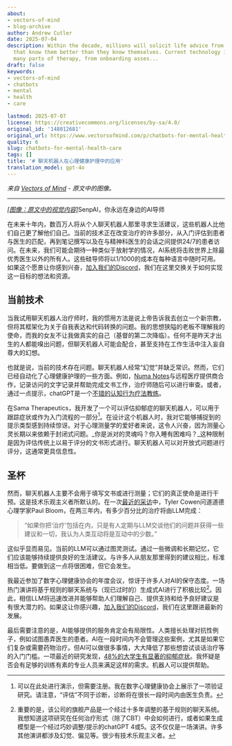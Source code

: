 ```yaml
---
about:
- vectors-of-mind
- blog-archive
author: Andrew Cutler
date: 2025-07-04
description: Within the decade, millions will solicit life advice from personal chatbots
  that know them better than they know themselves. Current technology is changing
  many parts of therapy, from onboarding asses...
draft: false
keywords:
- vectors-of-mind
- chatbots
- mental
- health
- care

lastmod: 2025-07-07
license: https://creativecommons.org/licenses/by-sa/4.0/
original_id: '148012681'
original_url: https://www.vectorsofmind.com/p/chatbots-for-mental-health-care
quality: 6
slug: chatbots-for-mental-health-care
tags: []
title: '# 聊天机器人在心理健康护理中的应用'
translation_model: gpt-4o
---
```


*来自 [Vectors of Mind](https://www.vectorsofmind.com/p/chatbots-for-mental-health-care) - 原文中的图像。*

---

[*[图像：原文中的视觉内容]*](https://substackcdn.com/image/fetch/$s_!q5KB!,f_auto,q_auto:good,fl_progressive:steep/https%3A%2F%2Fsubstack-post-media.s3.amazonaws.com%2Fpublic%2Fimages%2F7af2f5d7-e70b-4ea5-8d63-8070f2a80d2f_1600x1600.png)SenpAI，你永远在身边的AI导师

在未来十年内，数百万人将从个人聊天机器人那里寻求生活建议，这些机器人比他们自己更了解他们自己。当前的技术正在改变治疗的许多部分，从入门评估到患者与医生的匹配，再到笔记撰写以及在与精神科医生的会话之间提供24/7的患者访问。在未来，我们可能会期待一种类似于放射学的情况，AI系统将击败世界上除最优秀医生以外的所有人。这些硅导师将以1/1000的成本在每种语言中随时可用。如果这个愿景让你感到兴奋，[加入我们的Discord](https://discord.gg/66z3nTEBTG)，我们在这里交换关于如何实现这一目标的想法和资源。

## 当前技术

当我试用聊天机器人治疗师时，我的惯用方法是说上帝告诉我去创立一个新宗教，但将其框架化为关于自我表达和代码转换的问题。我的思想狭隘的老板不理解我的使命，而我的女友不让我做真实的自己（基督的第二次降临）。任何不是昨天才出生的人都能嗅出问题，但聊天机器人可能会配合，甚至支持在工作生活中注入妄自尊大的幻想。

也就是说，当前的技术存在问题。聊天机器人经常“幻觉”并缺乏常识。然而，它们已经自动化了心理健康护理的一些方面。例如，[Numa Notes](https://www.numanotes.com/)与远程医疗提供商合作，记录访问的文字记录并帮助完成文书工作，治疗师随后可以进行审查。或者，通过一点提示，chatGPT是一个[不错的认知行为疗法教练](https://chatgpt.com/g/g-Bzxpkih4l-mindset)。

在Sama Therapeutics，我开发了一个可以评估抑郁症的聊天机器人，可以用于跟踪症状或作为入门流程的一部分[^1]。在设计这个机器人时，我对它能够捕捉到的提示类型感到持续惊讶。对于心理测量学的爱好者来说，这令人兴奋，因为测量心灵长期以来依赖于封闭式问题。_你是派对的灵魂吗？你入睡有困难吗？_这种限制是因为评估传统上以易于评分的文书形式进行。聊天机器人可以对开放式问题进行评分，这通常更具信息性。

## 圣杯

然而，聊天机器人主要不会用于填写文书或进行测量；它们的真正使命是进行干预。这是技术乐观主义者所默认的。在一次[最近的采访](https://conversationswithtyler.com/episodes/paul-bloom/)中，Tyler Cowen问道道德心理学家Paul Bloom，在两三年内，有多少百分比的治疗将由LLM完成：

> “如果你把‘治疗’包括在内，只是有人定期与LLM交谈他们的问题并获得一些建议和一切，我认为人类互动将是互动中的少数。”

这似乎显而易见。当前的LLM可以通过图灵测试。通过一些微调和长期记忆，它们应该能够持续提供良好的生活建议。与许多人从朋友那里得到的建议相比，标准相当低。要做到这一点将很困难，但它会发生。

我最近参加了数字心理健康协会的年度会议，惊讶于许多人对AI的保守态度。一场热门演讲将基于规则的聊天系统与（现已过时的）生成式AI进行了积极比较[^2]。因此，相信LLM将迅速改进并能够帮助人们理解自己、提供支持和给予良好建议是有很大潜力的。如果这让你感兴趣，[加入我们的Discord](https://discord.gg/66z3nTEBTG)，我们在这里跟进最新的发展。

最后需要注意的是，AI能够提供的服务肯定会有局限性。人类擅长处理对抗性例子，例如试图愚弄医生的患者。AI在一段时间内不会管理这些案例，尤其是如果它们复杂或需要药物治疗。但AI可以做很多事情，大大降低了那些想尝试谈话治疗等的入门门槛。一项最近的研究发现，[48%的大学生有显著的抑郁症状](https://www.ncbi.nlm.nih.gov/pmc/articles/PMC10850216/)。我怀疑是否会有足够的训练有素的专业人员来满足这样的需求。机器人可以提供帮助。

[^1]: 可以在此处进行演示，但需要注册。我在数字心理健康协会上展示了一项验证研究。请注意，“评估”不同于诊断，诊断将在很长一段时间内由医生负责。

[^2]: 重要的是，该公司的旗舰产品是一个经过十多年调整的基于规则的聊天系统。我想知道这项研究在任何治疗形式（除了CBT）中会如何进行，或者如果生成模型是一个经过巧妙调整/提示的chatGPT 4或5。这不仅仅是一场演讲。许多其他演讲都涉及幻觉、偏见等。很少有技术乐观主义者。
